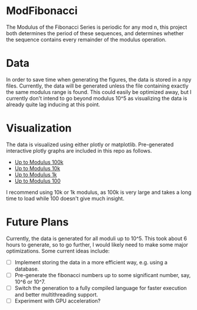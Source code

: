 # ModFibonacci
The Modulus of the Fibonacci Series is periodic for any mod n, 
this project both determines the period of these sequences, 
and determines whether the sequence contains every remainder of the modulus operation.

# Data
In order to save time when generating the figures, the data is stored in a npy files.
Currently, the data will be generated unless the file containing exactly the same modulus range is found.
This could easily be optimized away, but I currently don't intend to go beyond modulus 10^5
as visualizing the data is already quite lag inducing at this point.

# Visualization
The data is visualized using either plotly or matplotlib. Pre-generated interactive plotly graphs are included in this repo as follows.
- [Up to Modulus 100k](./figures/99998/fibonacci_modulus_periods.html)
- [Up to Modulus 10k](./figures/9998/fibonacci_modulus_periods.html)
- [Up to Modulus 1k](./figures/998/fibonacci_modulus_periods.html)
- [Up to Modulus 100](./figures/98/fibonacci_modulus_periods.html)

I recommend using 10k or 1k modulus, as 100k is very large and takes a long time to load while 100 doesn't give much insight.

# Future Plans
Currently, the data is generated for all moduli up to 10^5. This took about 6 hours to generate, so to go further, I would likely need to make some major optimizations.
Some current ideas include:
- [ ] Implement storing the data in a more efficient way, e.g. using a database.
- [ ] Pre-generate the fibonacci numbers up to some significant number, say, 10^6 or 10^7.
- [ ] Switch the generation to a fully compiled language for faster execution and better multithreading support.
- [ ] Experiment with GPU acceleration?
